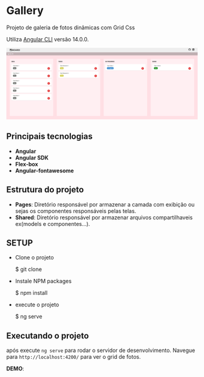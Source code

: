 # Gallery

Projeto de galeria de fotos dinâmicas com Grid Css

Utiliza [Angular CLI](https://github.com/angular/angular-cli) versão 14.0.0.

<img src="/src/assets/img/application.png" alt="gallery"/>

## Principais tecnologias

- **Angular**
- **Angular SDK**
- **Flex-box**
- **Angular-fontawesome** 

## Estrutura do projeto

- **Pages**: Diretório responsável por armazenar a camada com exibição ou sejas os componentes responsáveis pelas telas.
- **Shared**: Diretório responsável por armazenar arquivos compartilhaveis ex(models e componentes...).

## SETUP

- Clone o projeto

  $ git clone <url>


- Instale NPM packages

  $ npm install


- execute o projeto 

  $ ng serve
## Executando o projeto

após execute `ng serve` para rodar o servidor de desenvolvimento. Navegue para `http://localhost:4200/` para ver o grid de fotos.

**DEMO**: 

